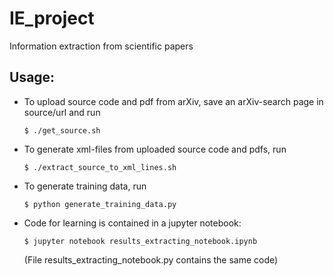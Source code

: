 # IE_project
Information extraction from scientific papers

## Usage:
* To upload source code and pdf from arXiv, save an arXiv-search page in source/url and run
   ```
   $ ./get_source.sh
   ```
* To generate xml-files from uploaded source code and pdfs, run
   ```
   $ ./extract_source_to_xml_lines.sh 
   ```
* To generate training data, run
   ```
   $ python generate_training_data.py 
   ```
* Code for learning is contained in a jupyter notebook: 
   ```
   $ jupyter notebook results_extracting_notebook.ipynb 
   ```
   (File results_extracting_notebook.py contains the same code)

